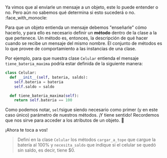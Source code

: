 Ya vimos que al enviarle un mensaje a un objeto, este lo puede entender o no. Pero aún no sabemos qué determina si esto sucederá o no. :face_with_monocle:

Para que un objeto entienda un mensaje debemos "enseñarle" cómo hacerlo, y para ello es necesario definir un **método** dentro de la clase a la que pertenece. Un método es, entonces, la descripción de qué hacer cuando se recibe un mensaje del mismo nombre. El conjunto de métodos es lo que provee de comportamiento a las instancias de una clase. 

Por ejemplo, para que nuestra clase `Celular` entienda el mensaje `tiene_bateria_maxima` podría estar definida de la siguiente manera:

```python
class Celular:
  def __init__(self, bateria, saldo):
    self.bateria = bateria
    self.saldo = saldo

  def tiene_bateria_maxima(self):
    return self.bateria == 100
```

Como podemos notar, `self`sigue siendo necesario como primer (y en este caso único) parámetro de nuestros métodos. ¡Y tiene sentido! Recordemos que nos sirve para acceder a los atributos de un objeto. :eyes:

¡Ahora te toca a vos! 

> Definí en la clase `Celular` los métodos `cargar_a_tope` que cargue la batería al 100% y `necesita_saldo` que indique si el celular se quedó sin saldo, es decir, tiene $0.
